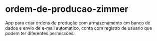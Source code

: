 # ordem-de-producao-zimmer
App para criar ordens de produção com armazenamento em banco de dados e envio de e-mail automatico, conta com registro de usuario que podem ter diferentes permissões.
